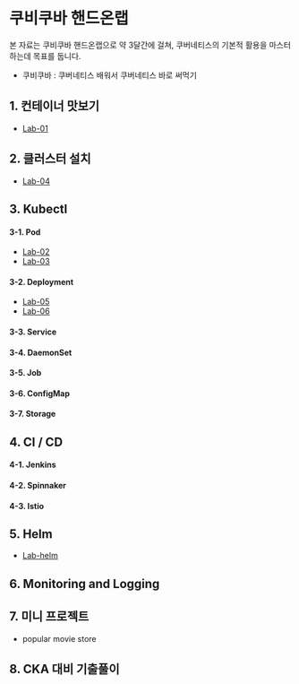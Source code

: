 # 쿠비쿠바 핸드온랩

본 자료는 쿠비쿠바 핸드온랩으로 약 3달간에 걸쳐, 쿠버네티스의 기본적 활용을 마스터하는데 목표를 둡니다.

- 쿠비쿠바 : 쿠버네티스 배워서 쿠버네티스 바로 써먹기

## 1. 컨테이너 맛보기

- [Lab-01](./doc/Lab-01.md)

## 2. 클러스터 설치
- [Lab-04](./doc/Lab-04.md)

## 3. Kubectl
#### 3-1. Pod
- [Lab-02](./doc/Lab-02.md)
- [Lab-03](./doc/Lab-03.md)
#### 3-2. Deployment
- [Lab-05](./doc/Lab-05.md)
- [Lab-06](./doc/Lab-06.md)
#### 3-3. Service
#### 3-4. DaemonSet
#### 3-5. Job
#### 3-6. ConfigMap
#### 3-7. Storage

## 4. CI / CD
#### 4-1. Jenkins
#### 4-2. Spinnaker
#### 4-3. Istio

## 5. Helm
- [Lab-helm](./doc/Lab-helm.md)

## 6. Monitoring and Logging

## 7. 미니 프로젝트
 - popular movie store

## 8. CKA 대비 기출풀이
